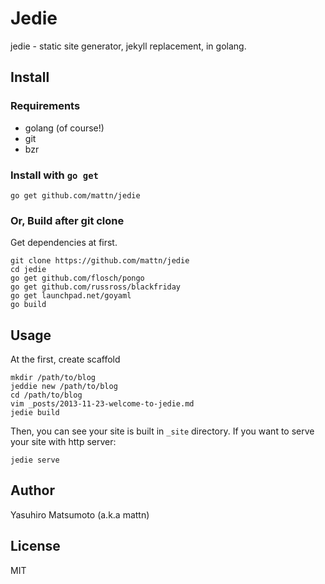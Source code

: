 # Jedie

jedie - static site generator, jekyll replacement, in golang.

## Install

### Requirements

*   golang (of course!)
*   git
*   bzr

### Install with `go get`

```
go get github.com/mattn/jedie
```

### Or, Build after git clone

Get dependencies at first.

```
git clone https://github.com/mattn/jedie
cd jedie
go get github.com/flosch/pongo
go get github.com/russross/blackfriday
go get launchpad.net/goyaml
go build
```

## Usage

At the first, create scaffold

```
mkdir /path/to/blog
jeddie new /path/to/blog
cd /path/to/blog
vim _posts/2013-11-23-welcome-to-jedie.md
jedie build
```

Then, you can see your site is built in `_site` directory.
If you want to serve your site with http server:

```
jedie serve
```

## Author

Yasuhiro Matsumoto (a.k.a mattn)

## License

MIT
